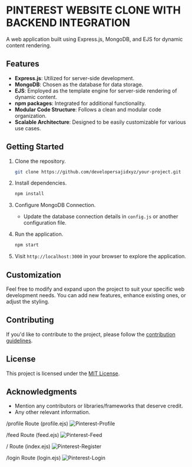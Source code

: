 # PINTEREST WEBSITE CLONE WITH BACKEND INTEGRATION

A web application built using Express.js, MongoDB, and EJS for dynamic content rendering.

## Features

- **Express.js**: Utilized for server-side development.
- **MongoDB**: Chosen as the database for data storage.
- **EJS**: Employed as the template engine for server-side rendering of dynamic content.
- **npm packages**: Integrated for additional functionality.
- **Modular Code Structure**: Follows a clean and modular code organization.
- **Scalable Architecture**: Designed to be easily customizable for various use cases.

## Getting Started

1. Clone the repository.
    ```bash
    git clone https://github.com/developersajidxyz/your-project.git
    ```

2. Install dependencies.
    ```bash
    npm install
    ```

3. Configure MongoDB Connection.
    - Update the database connection details in `config.js` or another configuration file.

4. Run the application.
    ```bash
    npm start
    ```

5. Visit `http://localhost:3000` in your browser to explore the application.

## Customization

Feel free to modify and expand upon the project to suit your specific web development needs. You can add new features, enhance existing ones, or adjust the styling.

## Contributing

If you'd like to contribute to the project, please follow the [contribution guidelines](CONTRIBUTING.md).

## License

This project is licensed under the [MIT License](LICENSE).

## Acknowledgments

- Mention any contributors or libraries/frameworks that deserve credit.
- Any other relevant information.

/profile Route (profile.ejs)
![Pinterest-Profile](https://github.com/developersajidxyz/Pinterest-WebClone---ExpressJS-MongoDB/assets/131254848/57aec895-d737-4b5d-8935-e1f6ac285a71)

/feed Route (feed.ejs)
![Pinterest-Feed](https://github.com/developersajidxyz/Pinterest-WebClone---ExpressJS-MongoDB/assets/131254848/a428bdeb-2a30-4e19-9bc6-0c3c0053a6e3)

/ Route (index.ejs)
![Pinterest-Register](https://github.com/developersajidxyz/Pinterest-WebClone---ExpressJS-MongoDB/assets/131254848/cfe544ba-c8be-4f7c-91cc-7f2c3fa5a138)

/login Route (login.ejs)
![Pinterest-Login](https://github.com/developersajidxyz/Pinterest-WebClone---ExpressJS-MongoDB/assets/131254848/df6288fc-d3e2-46c4-bd31-e2287fe978cb)
